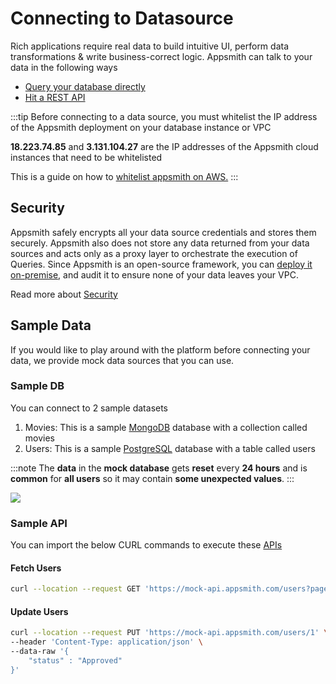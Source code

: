 # Connecting to Datasource

Rich applications require real data to build intuitive UI, perform data transformations & write business-correct logic. Appsmith can talk to your data in the following ways

* [Query your database directly](connecting-to-databases.md)
* [Hit a REST API](authentication/)

:::tip
Before connecting to a data source, you must whitelist the IP address of the Appsmith deployment on your database instance or VPC

**18.223.74.85** and **3.131.104.27** are the IP addresses of the Appsmith cloud instances that need to be whitelisted

This is a guide on how to [whitelist appsmith on AWS.](../../learning-and-resources/how-to-guides/aws-whitelist.md)
:::

## Security

Appsmith safely encrypts all your data source credentials and stores them securely. Appsmith also does not store any data returned from your data sources and acts only as a proxy layer to orchestrate the execution of Queries. Since Appsmith is an open-source framework, you can [deploy it on-premise](../../getting-started/setup/), and audit it to ensure none of your data leaves your VPC.

Read more about [Security](broken-reference)

## Sample Data

If you would like to play around with the platform before connecting your data, we provide mock data sources that you can use.

### Sample DB

You can connect to 2 sample datasets

1. Movies: This is a sample [MongoDB](../../reference/datasources/querying-mongodb/) database with a collection called movies
2. Users: This is a sample [PostgreSQL](../../reference/datasources/querying-postgres.md) database with a table called users

:::note
The **data** in the **mock database** gets **reset** every **24 hours** and is **common** for **all users** so it may contain **some unexpected values**.
:::

![](</img/add_mock_db_(3).gif>)

### Sample API

You can import the below CURL commands to execute these [APIs](authentication/)

#### Fetch Users

```bash
curl --location --request GET 'https://mock-api.appsmith.com/users?page=1'
```

#### Update Users

```bash
curl --location --request PUT 'https://mock-api.appsmith.com/users/1' \
--header 'Content-Type: application/json' \
--data-raw '{
    "status" : "Approved"
}'
```
